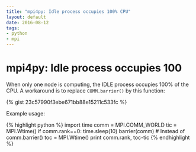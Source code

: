```yaml
---
title: "mpi4py: Idle process occupies 100% CPU"
layout: default
date: 2016-08-12
tags:
- python
- mpi
---
```


# mpi4py: Idle process occupies 100

When only one node is computing, the IDLE process occupies 100% of the CPU. A
workaround is to replace `COMM.barrier()` by this function:

{% gist 23c57990f3ebe671bb88e15211c533fc %}

Example usage:

{% highlight python %}
import time
comm = MPI.COMM_WORLD
tic = MPI.Wtime()
if comm.rank==0:
    time.sleep(10)
barrier(comm) # Instead of comm.barrier()
toc = MPI.Wtime()
print comm.rank, toc-tic
{% endhighlight %}

